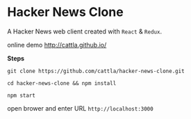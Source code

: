 # Hacker News Clone

A Hacker News web client created with `React` & `Redux`.

online demo http://cattla.github.io/

**Steps**

```
git clone https://github.com/cattla/hacker-news-clone.git

cd hacker-news-clone && npm install

npm start

```


open brower and enter URL `http://localhost:3000`

